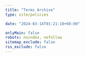 ```yaml
---
title: "Terms Archive"
type: site/policies

date: "2024-03-14T01:21:10+08:00"

onlyMain: false
robots: noindex, nofollow
sitemap_exclude: false
rss_exclude: false
---
```

